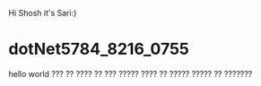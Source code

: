 Hi Shosh it's Sari:)
# dotNet5784_8216_0755
hello world
??? ?? ???? ?? ??? ????? 
???? ?? ????? ????? ?? ???????
